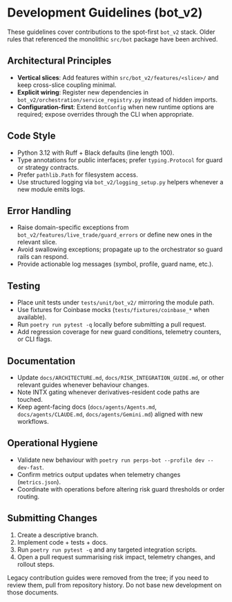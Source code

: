 # Development Guidelines (bot_v2)

These guidelines cover contributions to the spot-first `bot_v2` stack. Older
rules that referenced the monolithic `src/bot` package have been archived.

## Architectural Principles

- **Vertical slices**: Add features within `src/bot_v2/features/<slice>/` and
  keep cross-slice coupling minimal.
- **Explicit wiring**: Register new dependencies in
  `bot_v2/orchestration/service_registry.py` instead of hidden imports.
- **Configuration-first**: Extend `BotConfig` when new runtime options are
  required; expose overrides through the CLI when appropriate.

## Code Style

- Python 3.12 with Ruff + Black defaults (line length 100).
- Type annotations for public interfaces; prefer `typing.Protocol` for guard or
  strategy contracts.
- Prefer `pathlib.Path` for filesystem access.
- Use structured logging via `bot_v2/logging_setup.py` helpers whenever a new
  module emits logs.

## Error Handling

- Raise domain-specific exceptions from `bot_v2/features/live_trade/guard_errors`
  or define new ones in the relevant slice.
- Avoid swallowing exceptions; propagate up to the orchestrator so guard rails
  can respond.
- Provide actionable log messages (symbol, profile, guard name, etc.).

## Testing

- Place unit tests under `tests/unit/bot_v2/` mirroring the module path.
- Use fixtures for Coinbase mocks (`tests/fixtures/coinbase_*` when available).
- Run `poetry run pytest -q` locally before submitting a pull request.
- Add regression coverage for new guard conditions, telemetry counters, or CLI
  flags.

## Documentation

- Update `docs/ARCHITECTURE.md`, `docs/RISK_INTEGRATION_GUIDE.md`, or other
  relevant guides whenever behaviour changes.
- Note INTX gating whenever derivatives-resident code paths are touched.
- Keep agent-facing docs (`docs/agents/Agents.md`, `docs/agents/CLAUDE.md`, `docs/agents/Gemini.md`) aligned with
  new workflows.

## Operational Hygiene

- Validate new behaviour with `poetry run perps-bot --profile dev --dev-fast`.
- Confirm metrics output updates when telemetry changes (`metrics.json`).
- Coordinate with operations before altering risk guard thresholds or order
  routing.

## Submitting Changes

1. Create a descriptive branch.
2. Implement code + tests + docs.
3. Run `poetry run pytest -q` and any targeted integration scripts.
4. Open a pull request summarising risk impact, telemetry changes, and rollout
   steps.

Legacy contribution guides were removed from the tree; if you need to review
them, pull from repository history. Do not base new development on those
documents.
